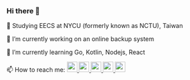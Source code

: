 ### Hi there 👋

:closed_book: Studying EECS at NYCU (formerly known as NCTU), Taiwan

🔭 I’m currently working on an online backup system

🌱 I’m currently learning Go, Kotlin, Nodejs, React

📫 How to reach me: 
<a href="https://www.facebook.com/profile.php?id=100000589183114"><img src="https://image.flaticon.com/icons/svg/1384/1384053.svg" width="24" height="24">
<a href="https://www.instagram.com/kiezhung/"><img src="https://image.flaticon.com/icons/svg/174/174855.svg" width="24" height="24">
<a href="https://twitter.com/ChangKieChung"><img src="https://image.flaticon.com/icons/svg/124/124021.svg" width="24" height="24">
<a href="https://www.linkedin.com/in/chen-kai-chang-3975b6185/"><img src="https://image.flaticon.com/icons/svg/174/174857.svg" width="24" height="24">
<a href="https://github.com/kie4280/"><img src="https://image.flaticon.com/icons/svg/2111/2111425.svg" width="24" height="24">
